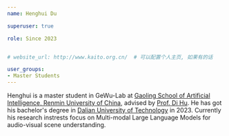 ```yaml
---
name: Henghui Du

superuser: true

role: Since 2023


# website_url: http://www.kaito.org.cn/  # 可以配置个人主页, 如果有的话

user_groups:
- Master Students
---
```

Henghui is a master student in GeWu-Lab at [Gaoling School of Artificial Intelligence, Renmin University of China](http://ai.ruc.edu.cn/), advised by [Prof. Di Hu](https://dtaoo.github.io/). He has got his bachelor's degree in [Dalian University of Technology](https://www.dlut.edu.cn/) in 2023. Currently his research instrests focus on Multi-modal Large Language Models for audio-visual scene understanding.